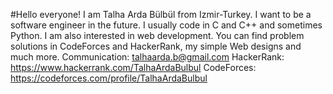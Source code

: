 
#Hello everyone!
I am Talha Arda Bülbül from Izmir-Turkey. I want to be a software engineer in the future.
I usually code in C and C++ and sometimes Python. I am also interested in web development.
You can find problem solutions in CodeForces and HackerRank, my simple Web designs and much more.
Communication: talhaarda.b@gmail.com
HackerRank: https://www.hackerrank.com/TalhaArdaBulbul
CodeForces: https://codeforces.com/profile/TalhaArdaBulbul
